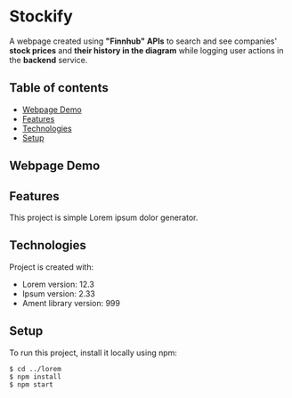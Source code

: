 # Stockify
A webpage created using **"Finnhub" APIs** to search and see companies' **stock prices** and **their history in the diagram** while logging user actions in the **backend** service.

## Table of contents

* [Webpage Demo](#webpage-demo)
* [Features](#features)
* [Technologies](#technologies)
* [Setup](#setup)

## Webpage Demo

## Features
This project is simple Lorem ipsum dolor generator.
	
## Technologies
Project is created with:
* Lorem version: 12.3
* Ipsum version: 2.33
* Ament library version: 999
	
## Setup
To run this project, install it locally using npm:

```
$ cd ../lorem
$ npm install
$ npm start
```
